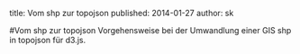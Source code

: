 title: Vom shp zur topojson
published: 2014-01-27
author: sk

#Vom shp zur topojson
Vorgehensweise bei der Umwandlung einer GIS shp in topojson für d3.js.
